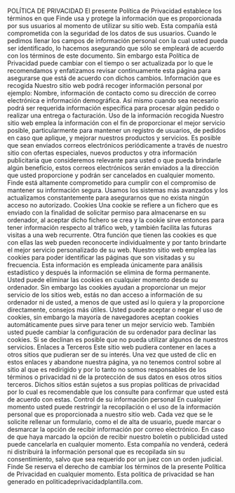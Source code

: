 POLÍTICA DE PRIVACIDAD
El presente Política de Privacidad establece los términos en que Finde usa y protege la
información que es proporcionada por sus usuarios al momento de utilizar su sitio web. Esta
compañía está comprometida con la seguridad de los datos de sus usuarios. Cuando le pedimos
llenar los campos de información personal con la cual usted pueda ser identificado, lo hacemos
asegurando que sólo se empleará de acuerdo con los términos de este documento. Sin embargo
esta Política de Privacidad puede cambiar con el tiempo o ser actualizada por lo que le
recomendamos y enfatizamos revisar continuamente esta página para asegurarse que está de
acuerdo con dichos cambios.
Información que es recogida
Nuestro sitio web podrá recoger información personal por ejemplo: Nombre, información de
contacto como su dirección de correo electrónica e información demográfica. Así mismo cuando
sea necesario podrá ser requerida información específica para procesar algún pedido o realizar
una entrega o facturación.
Uso de la información recogida
Nuestro sitio web emplea la información con el fin de proporcionar el mejor servicio posible,
particularmente para mantener un registro de usuarios, de pedidos en caso que aplique, y mejorar
nuestros productos y servicios. Es posible que sean enviados correos electrónicos
periódicamente a través de nuestro sitio con ofertas especiales, nuevos productos y otra
información publicitaria que consideremos relevante para usted o que pueda brindarle algún
beneficio, estos correos electrónicos serán enviados a la dirección que usted proporcione y
podrán ser cancelados en cualquier momento.
Finde está altamente comprometido para cumplir con el compromiso de mantener su información
segura. Usamos los sistemas más avanzados y los actualizamos constantemente para
asegurarnos que no exista ningún acceso no autorizado.
Cookies
Una cookie se refiere a un fichero que es enviado con la finalidad de solicitar permiso para
almacenarse en su ordenador, al aceptar dicho fichero se crea y la cookie sirve entonces para
tener información respecto al tráfico web, y también facilita las futuras visitas a una web
recurrente. Otra función que tienen las cookies es que con ellas las web pueden reconocerte
individualmente y por tanto brindarte el mejor servicio personalizado de su web.
Nuestro sitio web emplea las cookies para poder identificar las páginas que son visitadas y su
frecuencia. Esta información es empleada únicamente para análisis estadístico y después la
información se elimina de forma permanente. Usted puede eliminar las cookies en cualquier
momento desde su ordenador. Sin embargo las cookies ayudan a proporcionar un mejor servicio
de los sitios web, estás no dan acceso a información de su ordenador ni de usted, a menos de
que usted así lo quiera y la proporcione directamente, consejos más útiles. Usted puede aceptar o
negar el uso de cookies, sin embargo la mayoría de navegadores aceptan cookies
automáticamente pues sirve para tener un mejor servicio web. También usted puede cambiar la
configuración de su ordenador para declinar las cookies. Si se declinan es posible que no pueda
utilizar algunos de nuestros servicios.
Enlaces a Terceros
Este sitio web pudiera contener en laces a otros sitios que pudieran ser de su interés. Una vez
que usted de clic en estos enlaces y abandone nuestra página, ya no tenemos control sobre al
sitio al que es redirigido y por lo tanto no somos responsables de los términos o privacidad ni de la
protección de sus datos en esos otros sitios terceros. Dichos sitios están sujetos a sus propias
políticas de privacidad por lo cual es recomendable que los consulte para confirmar que usted
está de acuerdo con estas.
Control de su información personal
En cualquier momento usted puede restringir la recopilación o el uso de la información personal
que es proporcionada a nuestro sitio web. Cada vez que se le solicite rellenar un formulario,
como el de alta de usuario, puede marcar o desmarcar la opción de recibir información por correo
electrónico. En caso de que haya marcado la opción de recibir nuestro boletín o publicidad usted
puede cancelarla en cualquier momento.
Esta compañía no venderá, cederá ni distribuirá la información personal que es recopilada sin su
consentimiento, salvo que sea requerido por un juez con un orden judicial.
Finde Se reserva el derecho de cambiar los términos de la presente Política de Privacidad en
cualquier momento.
Esta politica de privacidad se han generado en politicadeprivacidadplantilla.com.
